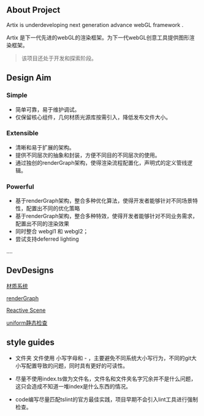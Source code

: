 ## About Project

Artix is underdeveloping next generation advance webGL framework .

Artix 是下一代先进的webGL的渲染框架。为下一代webGL创意工具提供图形渲染框架。

> 该项目还处于开发和探索阶段。

## Design Aim

### Simple

* 简单可靠，易于维护调试。
* 仅保留核心组件，几何材质光源库按需引入，降低发布文件大小。

### Extensible

* 清晰和易于扩展的架构。
* 提供不同层次的抽象和封装，方便不同目的不同层次的使用。
* 通过独创的renderGraph架构，使得渲染流程配置化，声明式的定义管线逻辑。


### Powerful

* 基于renderGraph架构，整合多种优化算法，使得开发者能够针对不同场景特性，配置出不同的优化策略
* 基于renderGraph架构，整合多种特效，使得开发者能够针对不同业务需求，配置出不同的渲染效果
* 同时整合 webgl1 和 webgl2；
* 尝试支持deferred lighting

....

## DevDesigns

[材质系统](./src/material/dev-design.md)

[renderGraph](./src/render-graph/dev-design.md)

[Reactive Scene](./src/store/dev-design.md)

[uniform静态检查](./src/webgl/uniform/uniform-dev-design.md)

## style guides

* 文件夹 文件使用 小写字母和 - ，主要避免不同系统大小写行为，不同的git大小写配置导致的问题，同时具有更好的可读性。

* 尽量不使用index.ts做为文件名，文件名和文件夹名字冗余并不是什么问题，这只会造成不知道一堆index是什么东西的情况。

* code编写尽量匹配tslint的官方最佳实践，项目早期不会引入lint工具进行强制检查。